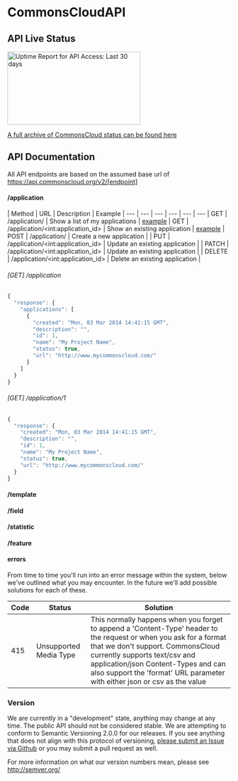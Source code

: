 # CommonsCloudAPI

## API Live Status

<a href="http://www.pingdom.com"><img src="https://share.pingdom.com/banners/dfe5964a" alt="Uptime Report for API Access: Last 30 days" title="Uptime Report for API Access: Last 30 days" width="300" height="165" /></a>

<a href="http://stats.pingdom.com/7np11iscqz30/1228647" target="_blank">A full archive of CommonsCloud status can be found here</a>

## API Documentation

All API endpoints are based on the assumed base url of https://api.commonscloud.org/v2/[endpoint]

#### /application

| Method | URL | Description | Example
| --- | --- | --- | --- | --- | ---
| GET | /application/ | Show a list of my applications | [example](#get-application)
| GET | /application/&lt;int:application_id&gt; | Show an existing application | [example](#get-application1)
| POST | /application/ | Create a new application |
| PUT | /application/&lt;int:application_id&gt; | Update an existing application |
| PATCH | /application/&lt;int:application_id&gt; | Update an existing application |
| DELETE | /application/&lt;int:application_id&gt; | Delete an existing application | 


###### [GET] /application
```javascript
{
  "response": {
    "applications": [
      {
        "created": "Mon, 03 Mar 2014 14:41:15 GMT",
        "description": "",
        "id": 1,
        "name": "My Project Name",
        "status": true,
        "url": "http://www.mycommonscloud.com/"
      }
    ]
  }
}
```

###### [GET] /application/1
```javascript
{
  "response": {
    "created": "Mon, 03 Mar 2014 14:41:15 GMT",
    "description": "",
    "id": 1,
    "name": "My Project Name",
    "status": true,
    "url": "http://www.mycommonscloud.com/"
  }
}
```


#### /template

#### /field

#### /statistic

#### /feature

#### errors

From time to time you'll run into an error message within the system, below we've outlined what you may encounter. In the future we'll add possible solutions for each of these.

| Code | Status | Solution
| --- | --- | ---
| 415 | Unsupported Media Type | This normally happens when you forget to append a 'Content-Type' header to the request or when you ask for a format that we don't support. CommonsCloud currently supports text/csv and application/json Content-Types and can also support the 'format' URL parameter with either json or csv as the value

### Version

We are currently in a "development" state, anything may change at any time. The public API should not be considered stable. We are attempting to conform to Semantic Versioning 2.0.0 for our releases. If you see anything that does not align with this protocol of versioning, [please submit an Issue via Github](https://github.com/CommonsCloud/CommonsCloudAPI/issues) or you may submit a pull request as well.

For more information on what our version numbers mean, please see http://semver.org/
